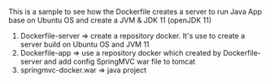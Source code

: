 This is a sample to see how the Dockerfile creates a server to run Java App base on Ubuntu OS and create a JVM & JDK 11 (openJDK 11)

1. Dockerfile-server => create a repository docker. It's use to create a server build on Ubuntu OS and JVM 11
2. Dockerfile-app => use a repository docker which created by Dockerfile-server and add config SpringMVC war file to tomcat
3. springmvc-docker.war => java project
